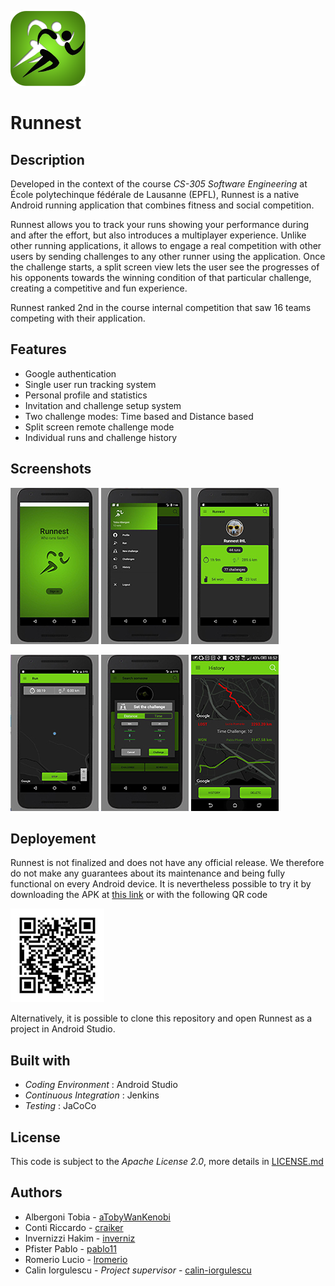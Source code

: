 ![Logo](/screenshots/appicon.png)
# Runnest
## Description
Developed in the context of the course _CS-305 Software Engineering_ at École polytechinque fédérale de Lausanne (EPFL), Runnest is a native Android running application that combines fitness and social competition.

Runnest allows you to track your runs showing your performance during and after the effort, but also introduces a multiplayer experience. Unlike other running applications, it allows to engage a real competition with other users by sending challenges to any other runner using the application. Once the challenge starts, a split screen view lets the user see the progresses of his opponents towards the winning condition of that particular challenge, creating a competitive and fun experience.

Runnest ranked 2nd in the course internal competition that saw 16 teams competing with their application.

## Features

- Google authentication
- Single user run tracking system
- Personal profile and statistics
- Invitation and challenge setup system
- Two challenge modes: Time based and Distance based
- Split screen remote challenge mode
- Individual runs and challenge history

## Screenshots

![Splash](/screenshots/Screen_SplashScreen.jpg)
![Sidebar](/screenshots/Screen_Sidebar.JPG)
![Profile](/screenshots/Screen_Profile.jpg)

![Map](/screenshots/Screen_Map.jpg)
![Challenge](/screenshots/Screen_Challenge.jpg)
![RealChallenge](/screenshots/Screen_RealChallenge.jpg)

## Deployement
Runnest is not finalized and does not have any official release. We therefore do not make any guarantees about its maintenance and being fully functional on every Android device. It is nevertheless possible to try it by downloading the APK at [this link](https://github.com/IrrilevantHappyLlamas/Runnest/blob/master/deployement/runnest-alpha.apk) or with the following QR code

![QR](/screenshots/Runnest_QR_Code.jpg)

Alternatively, it is possible to clone this repository and open Runnest as a project in Android Studio.

## Built with
- _Coding Environment_ : Android Studio
- _Continuous Integration_ : Jenkins
- _Testing_ : JaCoCo

## License
This code is subject to the _Apache License 2.0_, more details in [LICENSE.md](https://github.com/IrrilevantHappyLlamas/Runnest/blob/master/LICENSE.md)

## Authors

- Albergoni Tobia - [aTobyWanKenobi](https://github.com/aTobyWanKenobi)
- Conti Riccardo - [craiker](https://github.com/craiker)
- Invernizzi Hakim - [inverniz](https://github.com/inverniz)
- Pfister Pablo - [pablo11](https://github.com/pablo11)
- Romerio Lucio - [lromerio](https://github.com/lromerio)
- Calin Iorgulescu - _Project supervisor_ - [calin-iorgulescu](https://github.com/calin-iorgulescu)
